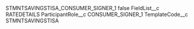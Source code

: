 <?xml version="1.0" encoding="UTF-8"?>
<CustomMetadata xmlns="http://soap.sforce.com/2006/04/metadata" xmlns:xsi="http://www.w3.org/2001/XMLSchema-instance" xmlns:xsd="http://www.w3.org/2001/XMLSchema">
    <label>STMNTSAVINGSTISA_CONSUMER_SIGNER_1</label>
    <protected>false</protected>
    <values>
        <field>FieldList__c</field>
        <value xsi:type="xsd:string">RATEDETAILS</value>
    </values>
    <values>
        <field>ParticipantRole__c</field>
        <value xsi:type="xsd:string">CONSUMER_SIGNER_1</value>
    </values>
    <values>
        <field>TemplateCode__c</field>
        <value xsi:type="xsd:string">STMNTSAVINGSTISA</value>
    </values>
</CustomMetadata>
